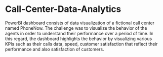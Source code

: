 # Call-Center-Data-Analytics
PowerBI dashboard consists of data visualization of a fictional call center named PhoneNow. 
The challenge was to visualize the behavior of the agents in order to understand their performance over a period of time. 
In this regard, the dashboard highlights the behavior by visualizing various KPIs such as their calls data, speed, customer satisfaction that reflect their performance and also satisfaction of customers.     